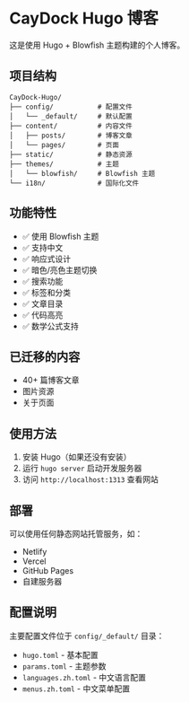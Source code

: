 # CayDock Hugo 博客

这是使用 Hugo + Blowfish 主题构建的个人博客。

## 项目结构

```
CayDock-Hugo/
├── config/           # 配置文件
│   └── _default/     # 默认配置
├── content/          # 内容文件
│   ├── posts/        # 博客文章
│   └── pages/        # 页面
├── static/           # 静态资源
├── themes/           # 主题
│   └── blowfish/     # Blowfish 主题
└── i18n/             # 国际化文件
```

## 功能特性

- ✅ 使用 Blowfish 主题
- ✅ 支持中文
- ✅ 响应式设计
- ✅ 暗色/亮色主题切换
- ✅ 搜索功能
- ✅ 标签和分类
- ✅ 文章目录
- ✅ 代码高亮
- ✅ 数学公式支持

## 已迁移的内容

- 40+ 篇博客文章
- 图片资源
- 关于页面

## 使用方法

1. 安装 Hugo（如果还没有安装）
2. 运行 `hugo server` 启动开发服务器
3. 访问 `http://localhost:1313` 查看网站

## 部署

可以使用任何静态网站托管服务，如：
- Netlify
- Vercel
- GitHub Pages
- 自建服务器

## 配置说明

主要配置文件位于 `config/_default/` 目录：
- `hugo.toml` - 基本配置
- `params.toml` - 主题参数
- `languages.zh.toml` - 中文语言配置
- `menus.zh.toml` - 中文菜单配置
